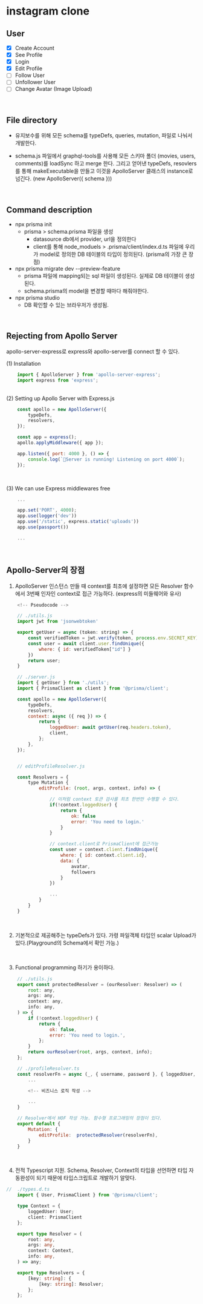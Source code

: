 # instagram clone

## User

- [x] Create Account
- [x] See Profile
- [x] Login
- [x] Edit Profile
- [ ] Follow User
- [ ] Unfollower User
- [ ] Change Avatar (Image Upload)

<br />

## File directory

- 유지보수를 위해 모든 schema를 typeDefs, queries, mutation, 파일로 나눠서 개발한다.

- schema.js 파일에서 graphql-tools를 사용해 모든 스키마 폴더 (movies, users, comments)를 loadSync 하고 merge 한다. 그리고 얻어낸 typeDefs, resovlers를 통해 makeExecutable을 만들고 이것을 ApolloServer 클래스의 instance로 넘긴다. (new ApolloServer({ schema }))

<br />

## Command description

- npx prisma init
  - prisma > schema.prisma 파일을 생성
    - datasource db에서 provider, url을 정의한다
    - client를 통해 node_moduels > .prisma/client/index.d.ts 파일에 우리가 model로 정의한 DB 테이블의 타입이 정의된다. (prisma의 가장 큰 장점)
- npx prisma migrate dev --preview-feature
  - prisma 파일에 mapping되는 sql 파일이 생성된다. 실제로 DB 테이블이 생성된다.
  - schema.prisma의 model을 변경할 때마다 해줘야한다.
- npx prisma studio
  - DB 확인할 수 있는 브라우저가 생성됨.

<br />

## Rejecting from Apollo Server

apollo-server-express로 express와 apollo-server를 connect 할 수 있다.

(1) Installation

```javascript
    import { ApolloServer } from 'apollo-server-express';
    import express from 'express';
```

<br />
(2) Setting up Apollo Server with Express.js

```javascript
    const apollo = new ApolloServer({
        typeDefs,
        resolvers,
    });

    const app = express();
    apollo.applyMiddleware({ app });

    app.listen({ port: 4000 }, () => {
        console.log(`🚀Server is running! Listening on port 4000`);
    });
```

<br />

(3) We can use Express middlewares free

```javascript
    ...

    app.set('PORT', 4000);
    app.use(logger('dev'))
    app.use('/static', express.static('uploads'))
    app.use(passport())

    ...
```

<br />

## Apollo-Server의 장점

1. ApolloServer 인스턴스 만들 때 context를 최초에 설정하면 모든 Resolver 함수에서 3번째 인자인 context로 접근 가능하다. (express의 미들웨어와 유사)

```javascript
    <!-- Pseudocode -->

    // ./utils.js
    import jwt from 'jsonwebtoken'

    export getUser = async (token: string) => {
        const verifiedToken = jwt.verify(token, process.env.SECRET_KEY);
        const user = await client.user.findUnique({
            where: { id: verifiedToken["id"] }
        })
        return user;
    }

    // ./server.js
    import { getUser } from './utils';
    import { PrismaClient as client } from '@prisma/client';

    const apollo = new ApolloServer({
        typeDefs,
        resolvers,
        context: async ({ req }) => {
            return {
                loggedUser: await getUser(req.headers.token),
                client,
            };
        },
    });


    // editProfileResolver.js    

    const Resolvers = {
        type Mutation {
            editProfile: (root, args, context, info) => {

                // 이처럼 context 토큰 검사를 최초 한번만 수행할 수 있다.
                if(!context.loggedUser) {
                    return {
                        ok: false
                        error: 'You need to login.'
                    }
                }

                // context.client로 PrismaClient에 접근가능
                const user = context.client.findUnique({
                    where: { id: context.client.id},
                    data: {
                        avatar,
                        followers
                    }
                })

                ...
            }
        }
    }
```

<br />

2. 기본적으로 제공해주는 typeDefs가 있다. 가령 파일객체 타입인 scalar Upload가 있다.(Playground의 Schema에서 확인 가능.)

<br />

3. Functional programming 하기가 용이하다.

```javascript
    // ./utils.js
    export const protectedResolver = (ourResolver: Resolver) => (
        root: any,
        args: any,
        context: any,
        info: any,
    ) => {
        if (!context.loggedUser) {
            return {
                ok: false,
                error: 'You need to login.',
            };
        }
        return ourResolver(root, args, context, info);
    };

    // ./profileResolver.ts 
    const resolverFn = async (_, { username, password }, { loggedUser, client}) => {
        ...

        <!-- 비즈니스 로직 작성 -->

        ...
    }

    // Resolver에서 HOF 작성 가능. 함수형 프로그래밍의 장점이 있다.
    export default {
        Mutation: {
            editProfile:  protectedResolver(resolverFn), 
        }
    }
```

<br />

4. 전적 Typescript 지원. Schema, Resolver, Context의 타입을 선언하면 타입 자동완성이 되기 때문에 타입스크립트로 개발하기 알맞다.

```typescript
//  ./types.d.ts
    import { User, PrismaClient } from '@prisma/client';

    type Context = {
        loggedUser: User;
        client: PrismaClient
    };

    export type Resolver = (
        root: any,
        args: any,
        context: Context,
        info: any,
    ) => any;

    export type Resolvers = {
        [key: string]: {
            [key: string]: Resolver;
        };
    };

```

